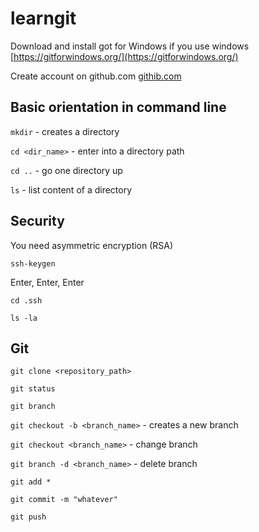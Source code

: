# learngit

Download and install got for Windows if you use windows [https://gitforwindows.org/](https://gitforwindows.org/)

Create account on github.com [githib.com](https://github.com)


## Basic orientation in command line

`mkdir` - creates a directory

`cd <dir_name>` - enter into a directory path

`cd ..` - go one directory up

`ls` - list content of a directory

## Security

You need asymmetric encryption (RSA)

`ssh-keygen`

Enter, Enter, Enter

`cd .ssh`

`ls -la`

## Git

`git clone <repository_path>`

`git status`

`git branch`

`git checkout -b <branch_name>` - creates a new branch

`git checkout <branch_name>` - change branch

`git branch -d <branch_name>` - delete branch

`git add *`

`git commit -m "whatever"`

`git push`





